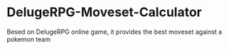 # DelugeRPG-Moveset-Calculator
Besed on DelugeRPG online game, it provides the best moveset against a pokemon team
